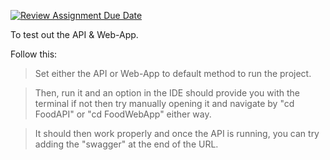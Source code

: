 [![Review Assignment Due Date](https://classroom.github.com/assets/deadline-readme-button-22041afd0340ce965d47ae6ef1cefeee28c7c493a6346c4f15d667ab976d596c.svg)](https://classroom.github.com/a/5cNM0QWI)

To test out the API & Web-App.

Follow this:

 > Set either the API or Web-App to default method to run the project.
  
 > Then, run it and an option in the IDE should provide you with the terminal if not
  then try manually opening it and navigate by "cd FoodAPI" or "cd FoodWebApp" either way.

> It should then work properly and once the API is running, you can try adding the "swagger"
  at the end of the URL. 
  
  
